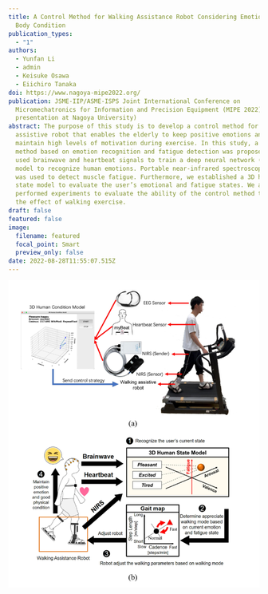 ```yaml
---
title: A Control Method for Walking Assistance Robot Considering Emotion and
  Body Condition
publication_types:
  - "1"
authors:
  - Yunfan Li
  - admin
  - Keisuke Osawa
  - Eiichiro Tanaka
doi: https://www.nagoya-mipe2022.org/
publication: JSME-IIP/ASME-ISPS Joint International Conference on
  Micromechatronics for Information and Precision Equipment (MIPE 2022) (Oral
  presentation at Nagoya University)
abstract: The purpose of this study is to develop a control method for walking
  assistive robot that enables the elderly to keep positive emotions and
  maintain high levels of motivation during exercise. In this study, a control
  method based on emotion recognition and fatigue detection was proposed. We
  used brainwave and heartbeat signals to train a deep neural network (DNN)
  model to recognize human emotions. Portable near-infrared spectroscopy (NIRS)
  was used to detect muscle fatigue. Furthermore, we established a 3D human
  state model to evaluate the user’s emotional and fatigue states. We also
  performed experiments to evaluate the ability of the control method to improve
  the effect of walking exercise.
draft: false
featured: false
image:
  filename: featured
  focal_point: Smart
  preview_only: false
date: 2022-08-28T11:55:07.515Z
---
```

![](final-thesis图片_12.20_高_27-副本.jpg "(a) Overview of the walking assistive system based on emotion recognition and fatigue detection and (b) Control process of the system")